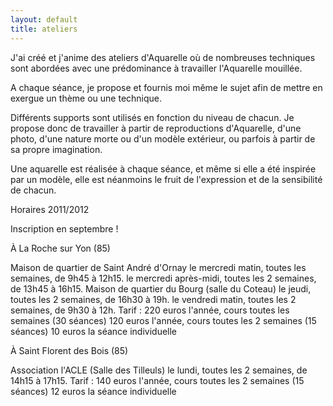```yaml
---
layout: default
title: ateliers
---
```


J'ai créé et j'anime des ateliers d'Aquarelle où de nombreuses techniques sont abordées avec une prédominance à travailler l'Aquarelle mouillée.

A chaque séance, je propose et fournis moi même le sujet afin de mettre en exergue un thème ou une technique.

Différents supports sont utilisés en fonction du niveau de chacun. Je propose donc de travailler à partir de reproductions d'Aquarelle, d'une photo, d'une nature morte ou d'un modèle extérieur, ou parfois à partir de sa propre imagination.

Une aquarelle est réalisée à chaque séance, et même si elle a été inspirée par un modèle, elle est néanmoins le fruit de l'expression et de la sensibilité de chacun.


Horaires 2011/2012

Inscription en septembre !

 À La Roche sur Yon (85)

Maison de quartier de Saint André d'Ornay
le mercredi matin, toutes les semaines, de 9h45 à 12h15.
le mercredi après-midi, toutes les 2 semaines, de 13h45 à 16h15.
Maison de quartier du Bourg (salle du Coteau)
le jeudi, toutes les 2 semaines, de 16h30 à 19h.
le vendredi matin, toutes les 2 semaines, de 9h30 à 12h.
Tarif :
220 euros l'année, cours toutes les semaines (30 séances)
120 euros l'année, cours toutes les 2 semaines (15 séances)
10 euros la séance individuelle


À Saint Florent des Bois (85)

Association l'ACLE (Salle des Tilleuls)
le lundi, toutes les 2 semaines, de 14h15 à 17h15.
Tarif :
140 euros l'année, cours toutes les 2 semaines (15 séances)
12 euros la séance individuelle